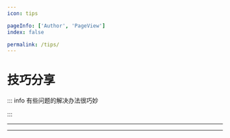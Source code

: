 ```yaml
---
icon: tips

pageInfo: ['Author', 'PageView']
index: false

permalink: /tips/
---
```


# 技巧分享

::: info 有些问题的解决办法很巧妙

:::

---

<Catalog base='/tips/' />

---

